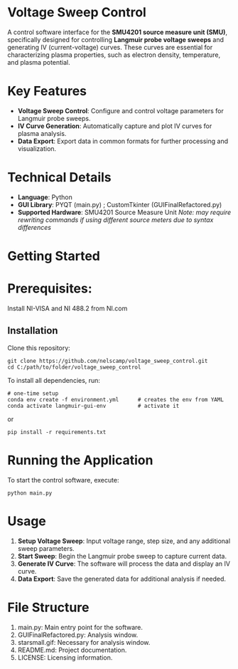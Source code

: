# Voltage Sweep Control
A control software interface for the **SMU4201 source measure unit (SMU)**, specifically designed for controlling **Langmuir probe voltage sweeps** and generating IV (current-voltage) curves. These curves are essential for characterizing plasma properties, such as electron density, temperature, and plasma potential.

# Key Features
 - **Voltage Sweep Control**: Configure and control voltage parameters for Langmuir probe sweeps.
 - **IV Curve Generation**: Automatically capture and plot IV curves for plasma analysis.
 - **Data Export**: Export data in common formats for further processing and visualization.

# Technical Details
 - **Language**: Python
 - **GUI Library**: PYQT (main.py) ; CustomTkinter (GUIFinalRefactored.py)
 - **Supported Hardware**: SMU4201 Source Measure Unit
*Note: may require rewriting commands if using different source meters due to syntax differences*

# Getting Started
# Prerequisites:
Install NI-VISA and NI 488.2 from NI.com

## Installation
Clone this repository:
```
git clone https://github.com/nelscamp/voltage_sweep_control.git
cd C:/path/to/folder/voltage_sweep_control
```

To install all dependencies, run:
```
# one-time setup
conda env create -f environment.yml      # creates the env from YAML
conda activate langmuir-gui-env          # activate it
```
or
```
pip install -r requirements.txt
```
# Running the Application
To start the control software, execute:
```
python main.py
```

# Usage
1. **Setup Voltage Sweep**: Input voltage range, step size, and any additional sweep parameters.
2. **Start Sweep**: Begin the Langmuir probe sweep to capture current data.
3. **Generate IV Curve**: The software will process the data and display an IV curve.
4. **Data Export**: Save the generated data for additional analysis if needed.

# File Structure
1. main.py: Main entry point for the software.
2. GUIFinalRefactored.py: Analysis window.
3. starsmall.gif: Necessary for analysis window.
4. README.md: Project documentation.
5. LICENSE: Licensing information.
